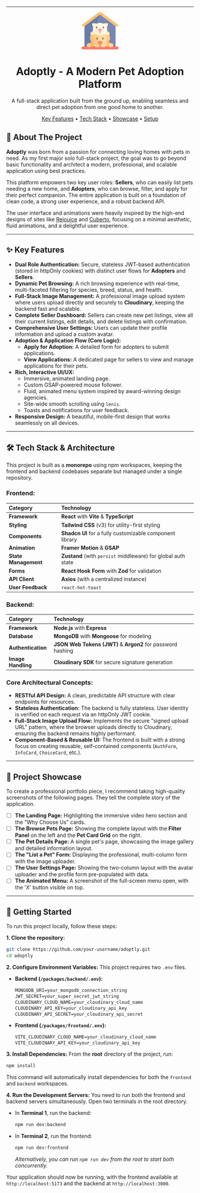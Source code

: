 
---

<div align="center">
  <img src="packages\frontend\public\adoptlySVG.svg" alt="Adoptly Logo" width="100"/>
  <br/>
  <h1>Adoptly - A Modern Pet Adoption Platform</h1>
  <p>A full-stack application built from the ground up, enabling seamless and direct pet adoption from one good home to another.</p>

  <p>
    <a href="#-key-features">Key Features</a> •
    <a href="#-tech-stack--architecture">Tech Stack</a> •
    <a href="#-project-showcase">Showcase</a> •
    <a href="#-getting-started">Setup</a>
  </p>
</div>

<!-- You can add a GIF of your app in action here. It's highly recommended! -->
<!-- ![Adoptly Demo GIF](link-to-your-gif.gif) -->

## 🐾 About The Project

**Adoptly** was born from a passion for connecting loving homes with pets in need. As my first major solo full-stack project, the goal was to go beyond basic functionality and architect a modern, professional, and scalable application using best practices.

This platform empowers two key user roles: **Sellers**, who can easily list pets needing a new home, and **Adopters**, who can browse, filter, and apply for their perfect companion. The entire application is built on a foundation of clean code, a strong user experience, and a robust backend API.

The user interface and animations were heavily inspired by the high-end designs of sites like [Rejouice](https://www.rejouice.com/) and [Cuberto](https://cuberto.com/), focusing on a minimal aesthetic, fluid animations, and a delightful user experience.

---

## ✨ Key Features

- **Dual Role Authentication:** Secure, stateless JWT-based authentication (stored in httpOnly cookies) with distinct user flows for **Adopters** and **Sellers**.
- **Dynamic Pet Browsing:** A rich browsing experience with real-time, multi-faceted filtering for species, breed, status, and health.
- **Full-Stack Image Management:** A professional image upload system where users upload directly and securely to **Cloudinary**, keeping the backend fast and scalable.
- **Complete Seller Dashboard:** Sellers can create new pet listings, view all their current listings, edit details, and delete listings with confirmation.
- **Comprehensive User Settings:** Users can update their profile information and upload a custom avatar.
- **Adoption & Application Flow (Core Logic):**
  - **Apply for Adoption:** A detailed form for adopters to submit applications.
  - **View Applications:** A dedicated page for sellers to view and manage applications for their pets.
- **Rich, Interactive UI/UX:**
  - Immersive, animated landing page.
  - Custom GSAP-powered mouse follower.
  - Fluid, animated menu system inspired by award-winning design agencies.
  - Site-wide smooth scrolling using `lenis`.
  - Toasts and notifications for user feedback.
- **Responsive Design:** A beautiful, mobile-first design that works seamlessly on all devices.

---

## 🛠️ Tech Stack & Architecture

This project is built as a **monorepo** using npm workspaces, keeping the frontend and backend codebases separate but managed under a single repository.

### Frontend:
| Category | Technology |
| :--- | :--- |
| **Framework** | **React** with **Vite** & **TypeScript** |
| **Styling** | **Tailwind CSS** (v3) for utility-first styling |
| **Components** | **Shadcn UI** for a fully customizable component library |
| **Animation** | **Framer Motion** & **GSAP** |
| **State Management**| **Zustand** (with `persist` middleware) for global auth state |
| **Forms** | **React Hook Form** with **Zod** for validation |
| **API Client** | **Axios** (with a centralized instance) |
| **User Feedback**| `react-hot-toast` |

### Backend:
| Category | Technology |
| :--- | :--- |
| **Framework** | **Node.js** with **Express** |
| **Database** | **MongoDB** with **Mongoose** for modeling |
| **Authentication**| **JSON Web Tokens (JWT)** & **Argon2** for password hashing |
| **Image Handling**| **Cloudinary SDK** for secure signature generation |

### Core Architectural Concepts:
- **RESTful API Design:** A clean, predictable API structure with clear endpoints for resources.
- **Stateless Authentication:** The backend is fully stateless. User identity is verified on each request via an httpOnly JWT cookie.
- **Full-Stack Image Upload Flow:** Implements the secure "signed upload URL" pattern, where the browser uploads directly to Cloudinary, ensuring the backend remains highly performant.
- **Component-Based & Reusable UI:** The frontend is built with a strong focus on creating reusable, self-contained components (`AuthForm`, `InfoCard`, `ChoiceCard`, etc.).

---

## 📸 Project Showcase

To create a professional portfolio piece, I recommend taking high-quality screenshots of the following pages. They tell the complete story of the application.

-   [ ] **The Landing Page:** Highlighting the immersive video hero section and the "Why Choose Us" cards.
-   [ ] **The Browse Pets Page:** Showing the complete layout with the **Filter Panel** on the left and the **Pet Card Grid** on the right.
-   [ ] **The Pet Details Page:** A single pet's page, showcasing the image gallery and detailed information layout.
-   [ ] **The "List a Pet" Form:** Displaying the professional, multi-column form with the image uploader.
-   [ ] **The User Settings Page:** Showing the two-column layout with the avatar uploader and the profile form pre-populated with data.
-   [ ] **The Animated Menu:** A screenshot of the full-screen menu open, with the 'X' button visible on top.

---

## 🚀 Getting Started

To run this project locally, follow these steps:

**1. Clone the repository:**
```bash
git clone https://github.com/your-username/adoptly.git
cd adoptly
```

**2. Configure Environment Variables:**
This project requires two `.env` files.

*   **Backend (`/packages/backend/.env`):**
    ```env
    MONGODB_URI=your_mongodb_connection_string
    JWT_SECRET=your_super_secret_jwt_string
    CLOUDINARY_CLOUD_NAME=your_cloudinary_cloud_name
    CLOUDINARY_API_KEY=your_cloudinary_api_key
    CLOUDINARY_API_SECRET=your_cloudinary_api_secret
    ```

*   **Frontend (`/packages/frontend/.env`):**
    ```env
    VITE_CLOUDINARY_CLOUD_NAME=your_cloudinary_cloud_name
    VITE_CLOUDINARY_API_KEY=your_cloudinary_api_key
    ```

**3. Install Dependencies:**
From the **root** directory of the project, run:
```bash
npm install
```
This command will automatically install dependencies for both the `frontend` and `backend` workspaces.

**4. Run the Development Servers:**
You need to run both the frontend and backend servers simultaneously. Open two terminals in the root directory.

*   In **Terminal 1**, run the backend:
    ```bash
    npm run dev:backend
    ```

*   In **Terminal 2**, run the frontend:
    ```bash
    npm run dev:frontend
    ```
    *Alternatively, you can run `npm run dev` from the root to start both concurrently.*

Your application should now be running, with the frontend available at `http://localhost:5173` and the backend at `http://localhost:3000`.